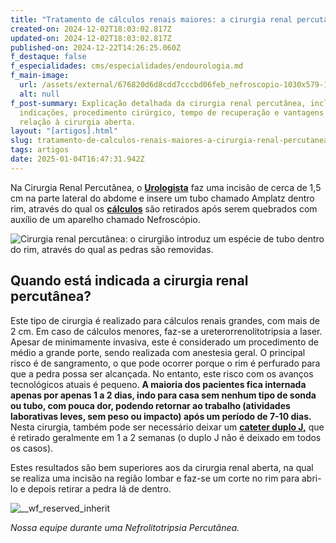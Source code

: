 ```yaml
---
title: "Tratamento de cálculos renais maiores: a cirurgia renal percutânea"
created-on: 2024-12-02T18:03:02.817Z
updated-on: 2024-12-02T18:03:02.817Z
published-on: 2024-12-22T14:26:25.060Z
f_destaque: false
f_especialidades: cms/especialidades/endourologia.md
f_main-image:
  url: /assets/external/676820d6d8cdd7cccbd06feb_nefroscopio-1030x579-1201.jpg
  alt: null
f_post-summary: Explicação detalhada da cirurgia renal percutânea, incluindo
  indicações, procedimento cirúrgico, tempo de recuperação e vantagens em
  relação à cirurgia aberta.
layout: "[artigos].html"
slug: tratamento-de-calculos-renais-maiores-a-cirurgia-renal-percutanea
tags: artigos
date: 2025-01-04T16:47:31.942Z
---
```

Na Cirurgia Renal Percutânea, o **[Urologista](https://uroconsult.com.br/artigos/urologista-em-manaus-faca-um-procedimento-urologico-minimamente-invasivo-com-dr-pedro-henrique-cabral/)** faz uma incisão de cerca de 1,5 cm na parte lateral do abdome e insere um tubo chamado Amplatz dentro rim, através do qual os **[cálculos](https://uroconsult.com.br/artigos/laser-para-tratamento-de-calculos-no-rim-e-ureter/)** são retirados após serem quebrados com auxílio de um aparelho chamado Nefroscópio.

![Cirurgia renal percutânea: o cirurgião introduz um espécie de tubo dentro do rim, através do qual as pedras são removidas.](/assets/external/676820d6d8cdd7cccbd06fe7_674df59b2c759339ae34c7c4_percutanea.jpeg "Cirurgia renal percutânea: o cirurgião introduz um espécie de tubo dentro do rim, através do qual as pedras são removidas.")

## Quando está indicada a cirurgia renal percutânea?

Este tipo de cirurgia é realizado para cálculos renais grandes, com mais de 2 cm. Em caso de cálculos menores, faz-se a ureterorrenolitotripsia a laser. Apesar de minimamente invasiva, este é considerado um procedimento de médio a grande porte, sendo realizada com anestesia geral. O principal risco é de sangramento, o que pode ocorrer porque o rim é perfurado para que a pedra possa ser alcançada. No entanto, este risco com os avanços tecnológicos atuais é pequeno. **A maioria dos pacientes fica internada apenas por apenas 1 a 2 dias, indo para casa sem nenhum tipo de sonda ou tubo, com pouca dor, podendo retornar ao trabalho (atividades laborativas leves, sem peso ou impacto) após um período de 7-10 dias.** Nesta cirurgia, também pode ser necessário deixar um **[cateter duplo J,](https://uroconsult.com.br/artigos/cateter-duplo-j-esclareca-as-suas-duvidas/)** que é retirado geralmente em 1 a 2 semanas (o duplo J não é deixado em todos os casos).

Estes resultados são bem superiores aos da cirurgia renal aberta, na qual se realiza uma incisão na região lombar e faz-se um corte no rim para abri-lo e depois retirar a pedra lá de dentro.

![__wf_reserved_inherit](/assets/external/676820d6d8cdd7cccbd06fe8_674df5eb20fa48f9b0b3521a_percutanea-1.jpeg)

*Nossa equipe durante uma Nefrolitotripsia Percutânea.*

‍
